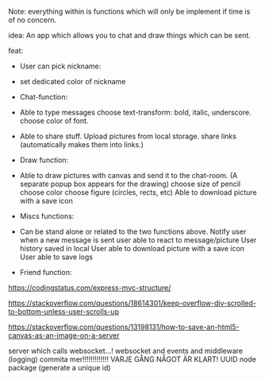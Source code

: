 Note: everything within <!-- --> is functions which will only be implement if time is of no concern. 

idea:
An app which allows you to chat and draw things which can be sent.

feat:

* User can pick nickname:
 - set dedicated color of nickname

* Chat-function:
 - Able to type messages
	choose text-transform: bold, italic, underscore.
    choose color of font.

 - Able to share stuff.
	Upload pictures from local storage.
	share links (automatically makes them into links.)
	<!-- Copy image from website and paste it. (make it into auto img tag) -->

* Draw function:
 - Able to draw pictures with canvas and send it to the chat-room. (A separate popup box appears for the drawing)
	choose size of pencil 
	choose color
	choose figure (circles, rects, etc)
	Able to download picture with a save icon
	<!-- Pick text and adjust it  -->
	<!-- Upload and draw over an image (canvas drawImage() Method) -->

* Miscs functions: 
 - Can be stand alone or related to the two functions above.
	Notify user when a new message is sent
	user able to react to message/picture
	User history saved in local
	User able to download picture with a save icon
	User able to save logs
	<!-- Show history of messages as well as pictures (Database) -->
            
* Friend function:
 <!-- - Able to choose a friend and follow them (Server side work....) -->







https://codingstatus.com/express-mvc-structure/

https://stackoverflow.com/questions/18614301/keep-overflow-div-scrolled-to-bottom-unless-user-scrolls-up

https://stackoverflow.com/questions/13198131/how-to-save-an-html5-canvas-as-an-image-on-a-server


server which calls websocket...! 
websocket and events and middleware (logging)
commita mer!!!!!!!!!!!!! VARJE GÅNG NÅGOT ÄR KLART!
UUID node package (generate a unique id)
